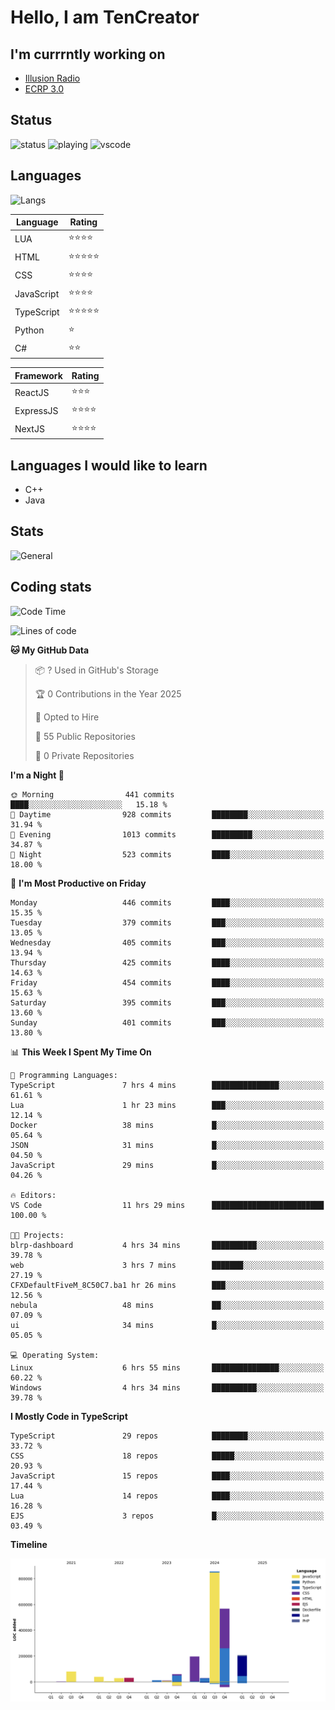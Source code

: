 # Hello, I am TenCreator

## I'm currrntly working on
- [Illusion Radio](https://illusionradio.co.uk/)
- [ECRP 3.0](http://github.com/Emerald-Coast-Roleplay/)

## Status
![status](https://api.statusbadges.me/badge/status/518334475038359555?simple=true&style=for-the-badge)
![playing](https://api.statusbadges.me/badge/playing/518334475038359555?style=for-the-badge)
![vscode](https://api.statusbadges.me/badge/vscode/518334475038359555?style=for-the-badge)

## Languages
![Langs](https://github-readme-stats.vercel.app/api/top-langs/?username=tencreator&layout=compact&theme=radical)


|Language|Rating|
|--------|------|
|LUA|⭐️⭐️⭐️⭐️|
|HTML|⭐️⭐️⭐️⭐️⭐️|
|CSS|⭐️⭐️⭐️⭐️|
|JavaScript|⭐️⭐️⭐️⭐️|
|TypeScript|⭐️⭐️⭐️⭐️⭐️|
|Python|⭐️|
|C#|⭐️⭐️ |

|Framework|Rating|
|--------|------|
|ReactJS|⭐️⭐️⭐|
|ExpressJS|⭐️⭐️⭐️⭐️|
|NextJS|⭐️⭐️⭐⭐️|

## Languages I would like to learn
- C++
- Java

## Stats
![General](https://github-readme-stats.vercel.app/api?username=tencreator&show_icons=true&theme=radical)

## Coding stats

<!--START_SECTION:waka-->
![Code Time](http://img.shields.io/badge/Code%20Time-491%20hrs%2049%20mins-blue)

![Lines of code](https://img.shields.io/badge/From%20Hello%20World%20I%27ve%20Written-2.1%20million%20lines%20of%20code-blue)

**🐱 My GitHub Data** 

> 📦 ? Used in GitHub's Storage 
 > 
> 🏆 0 Contributions in the Year 2025
 > 
> 💼 Opted to Hire
 > 
> 📜 55 Public Repositories 
 > 
> 🔑 0 Private Repositories 
 > 
**I'm a Night 🦉** 

```text
🌞 Morning                441 commits         ████░░░░░░░░░░░░░░░░░░░░░   15.18 % 
🌆 Daytime                928 commits         ████████░░░░░░░░░░░░░░░░░   31.94 % 
🌃 Evening                1013 commits        █████████░░░░░░░░░░░░░░░░   34.87 % 
🌙 Night                  523 commits         ████░░░░░░░░░░░░░░░░░░░░░   18.00 % 
```
📅 **I'm Most Productive on Friday** 

```text
Monday                   446 commits         ████░░░░░░░░░░░░░░░░░░░░░   15.35 % 
Tuesday                  379 commits         ███░░░░░░░░░░░░░░░░░░░░░░   13.05 % 
Wednesday                405 commits         ███░░░░░░░░░░░░░░░░░░░░░░   13.94 % 
Thursday                 425 commits         ████░░░░░░░░░░░░░░░░░░░░░   14.63 % 
Friday                   454 commits         ████░░░░░░░░░░░░░░░░░░░░░   15.63 % 
Saturday                 395 commits         ███░░░░░░░░░░░░░░░░░░░░░░   13.60 % 
Sunday                   401 commits         ███░░░░░░░░░░░░░░░░░░░░░░   13.80 % 
```


📊 **This Week I Spent My Time On** 

```text
💬 Programming Languages: 
TypeScript               7 hrs 4 mins        ███████████████░░░░░░░░░░   61.61 % 
Lua                      1 hr 23 mins        ███░░░░░░░░░░░░░░░░░░░░░░   12.14 % 
Docker                   38 mins             █░░░░░░░░░░░░░░░░░░░░░░░░   05.64 % 
JSON                     31 mins             █░░░░░░░░░░░░░░░░░░░░░░░░   04.50 % 
JavaScript               29 mins             █░░░░░░░░░░░░░░░░░░░░░░░░   04.26 % 

🔥 Editors: 
VS Code                  11 hrs 29 mins      █████████████████████████   100.00 % 

🐱‍💻 Projects: 
blrp-dashboard           4 hrs 34 mins       ██████████░░░░░░░░░░░░░░░   39.78 % 
web                      3 hrs 7 mins        ███████░░░░░░░░░░░░░░░░░░   27.19 % 
CFXDefaultFiveM_8C50C7.ba1 hr 26 mins        ███░░░░░░░░░░░░░░░░░░░░░░   12.56 % 
nebula                   48 mins             ██░░░░░░░░░░░░░░░░░░░░░░░   07.09 % 
ui                       34 mins             █░░░░░░░░░░░░░░░░░░░░░░░░   05.05 % 

💻 Operating System: 
Linux                    6 hrs 55 mins       ███████████████░░░░░░░░░░   60.22 % 
Windows                  4 hrs 34 mins       ██████████░░░░░░░░░░░░░░░   39.78 % 
```

**I Mostly Code in TypeScript** 

```text
TypeScript               29 repos            ████████░░░░░░░░░░░░░░░░░   33.72 % 
CSS                      18 repos            █████░░░░░░░░░░░░░░░░░░░░   20.93 % 
JavaScript               15 repos            ████░░░░░░░░░░░░░░░░░░░░░   17.44 % 
Lua                      14 repos            ████░░░░░░░░░░░░░░░░░░░░░   16.28 % 
EJS                      3 repos             █░░░░░░░░░░░░░░░░░░░░░░░░   03.49 % 
```



**Timeline**

![Lines of Code chart](https://raw.githubusercontent.com/tencreator/tencreator/main/assets/bar_graph.png)


<!--END_SECTION:waka-->
